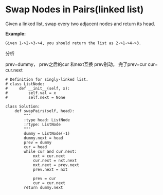 # Swap Nodes in Pairs\(linked list\)

Given a linked list, swap every two adjacent nodes and return its head.

**Example:**

```text
Given 1->2->3->4, you should return the list as 2->1->4->3.
```

分析

prev=dummy， prev之后的cur 和next互换 prev别动。 完了prev=cur cur= cur.next

```text
# Definition for singly-linked list.
# class ListNode:
#     def __init__(self, x):
#         self.val = x
#         self.next = None

class Solution:
    def swapPairs(self, head):
        """
        :type head: ListNode
        :rtype: ListNode
        """
        dummy = ListNode(-1)
        dummy.next = head
        prev = dummy
        cur = head
        while cur and cur.next:
            nxt = cur.next
            cur.next = nxt.next
            nxt.next = prev.next
            prev.next = nxt

            prev = cur
            cur = cur.next
        return dummy.next
```


